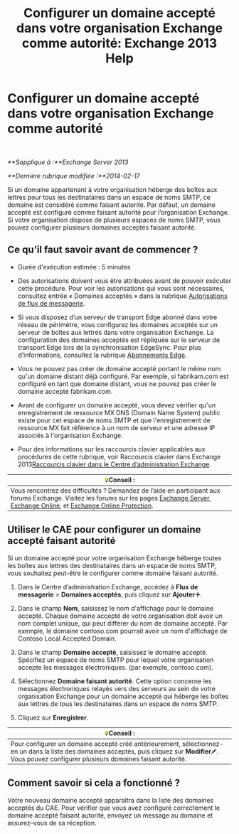 ﻿---
title: 'Configurer un domaine accepté dans votre organisation Exchange comme autorité: Exchange 2013 Help'
TOCTitle: Configurer un domaine accepté dans votre organisation Exchange comme autorité
ms:assetid: e182d54f-e58a-47ba-a5c1-28c0dfa86eed
ms:mtpsurl: https://technet.microsoft.com/fr-fr/library/JJ657734(v=EXCHG.150)
ms:contentKeyID: 50479397
ms.date: 04/24/2018
mtps_version: v=EXCHG.150
ms.translationtype: HT
---

# Configurer un domaine accepté dans votre organisation Exchange comme autorité

 

_**Sapplique à :**Exchange Server 2013_

_**Dernière rubrique modifiée :**2014-02-17_

Si un domaine appartenant à votre organisation héberge des boîtes aux lettres pour tous les destinataires dans un espace de noms SMTP, ce domaine est considéré comme faisant autorité. Par défaut, un domaine accepté est configuré comme faisant autorité pour l’organisation Exchange. Si votre organisation dispose de plusieurs espaces de noms SMTP, vous pouvez configurer plusieurs domaines acceptés faisant autorité.

## Ce qu’il faut savoir avant de commencer ?

  - Durée d'exécution estimée : 5 minutes

  - Des autorisations doivent vous être attribuées avant de pouvoir exécuter cette procédure. Pour voir les autorisations qui vous sont nécessaires, consultez entrée « Domaines acceptés » dans la rubrique [Autorisations de flux de messagerie](mail-flow-permissions-exchange-2013-help.md).

  - Si vous disposez d’un serveur de transport Edge abonné dans votre réseau de périmètre, vous configurez les domaines acceptés sur un serveur de boîtes aux lettres dans votre organisation Exchange. La configuration des domaines acceptés est répliquée sur le serveur de transport Edge lors de la synchronisation EdgeSync. Pour plus d’informations, consultez la rubrique [Abonnements Edge](edge-subscriptions-exchange-2013-help.md).

  - Vous ne pouvez pas créer de domaine accepté portant le même nom qu'un domaine distant déjà configuré. Par exemple, si fabrikam.com est configuré en tant que domaine distant, vous ne pouvez pas créer le domaine accepté fabrikam.com.

  - Avant de configurer un domaine accepté, vous devez vérifier qu'un enregistrement de ressource MX DNS (Domain Name System) public existe pour cet espace de noms SMTP et que l'enregistrement de ressource MX fait référence à un nom de serveur et une adresse IP associés à l'organisation Exchange.

  - Pour des informations sur les raccourcis clavier applicables aux procédures de cette rubrique, voir Raccourcis clavier dans Exchange 2013[Raccourcis clavier dans le Centre d’administration Exchange](keyboard-shortcuts-in-the-exchange-admin-center-exchange-online-protection-help.md).

<table>
<thead>
<tr class="header">
<th><img src="images/Bb125224.tip(EXCHG.150).gif" title="Conseil" alt="Conseil" />Conseil :</th>
</tr>
</thead>
<tbody>
<tr class="odd">
<td>Vous rencontrez des difficultés ? Demandez de l’aide en participant aux forums Exchange. Visitez les forums sur les pages <a href="https://go.microsoft.com/fwlink/p/?linkid=60612">Exchange Server</a>, <a href="https://go.microsoft.com/fwlink/p/?linkid=267542">Exchange Online</a>, et <a href="https://go.microsoft.com/fwlink/p/?linkid=285351">Exchange Online Protection</a>.</td>
</tr>
</tbody>
</table>


## Utiliser le CAE pour configurer un domaine accepté faisant autorité

Si un domaine accepté pour votre organisation Exchange héberge toutes les boîtes aux lettres des destinataires dans un espace de noms SMTP, vous souhaitez peut-être le configurer comme domaine faisant autorité.

1.  Dans le Centre d’administration Exchange, accédez à **Flux de messagerie** \> **Domaines acceptés**, puis cliquez sur **Ajouter**![Icône Ajouter](images/JJ218640.c1e75329-d6d7-4073-a27d-498590bbb558(EXCHG.150).gif "Icône Ajouter").

2.  Dans le champ **Nom**, saisissez le nom d'affichage pour le domaine accepté. Chaque domaine accepté de votre organisation doit avoir un nom complet unique, qui peut différer du nom de domaine accepté. Par exemple, le domaine contoso.com pourrait avoir un nom d'affichage de Contoso Local Accepted Domain.

3.  Dans le champ **Domaine accepté**, saisissez le domaine accepté. Spécifiez un espace de noms SMTP pour lequel votre organisation accepte les messages électroniques. (par exemple, contoso.com).

4.  Sélectionnez **Domaine faisant autorité**. Cette option concerne les messages électroniques relayés vers des serveurs au sein de votre organisation Exchange pour un domaine accepté qui héberge les boîtes aux lettres de tous les destinataires dans un espace de noms SMTP.

5.  Cliquez sur **Enregistrer**.

<table>
<thead>
<tr class="header">
<th><img src="images/Bb125224.tip(EXCHG.150).gif" title="Conseil" alt="Conseil" />Conseil :</th>
</tr>
</thead>
<tbody>
<tr class="odd">
<td>Pour configurer un domaine accepté créé antérieurement, sélectionnez-en un dans la liste des domaines acceptés, puis cliquez sur <strong>Modifier</strong><img src="images/Bb124582.6f53ccb2-1f13-4c02-bea0-30690e6ea71d(EXCHG.150).gif" title="Icône Modifier" alt="Icône Modifier" />. Vous pouvez configurer plusieurs domaines faisant autorité.</td>
</tr>
</tbody>
</table>


## Comment savoir si cela a fonctionné ?

Votre nouveau domaine accepté apparaîtra dans la liste des domaines acceptés du CAE. Pour vérifier que vous avez configuré correctement le domaine accepté faisant autorité, envoyez un message au domaine et assurez-vous de sa réception.

